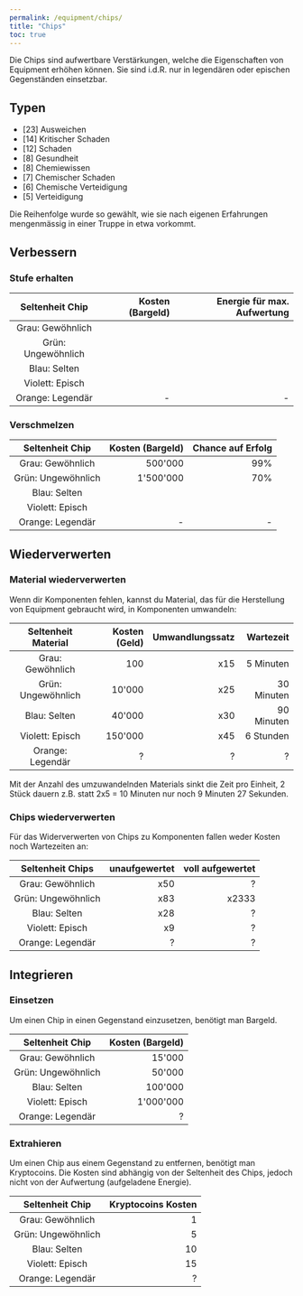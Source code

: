 ```yaml
---
permalink: /equipment/chips/
title: "Chips"
toc: true
---
```


Die Chips sind aufwertbare Verstärkungen, welche die Eigenschaften von Equipment erhöhen können. Sie sind i.d.R. nur in legendären oder epischen Gegenständen einsetzbar.


## Typen

- [23] Ausweichen
- [14] Kritischer Schaden
- [12] Schaden
-  [8] Gesundheit
-  [8] Chemiewissen
-  [7] Chemischer Schaden
-  [6] Chemische Verteidigung
-  [5] Verteidigung 

Die Reihenfolge wurde so gewählt, wie sie nach eigenen Erfahrungen mengenmässig in einer Truppe in etwa vorkommt.

## Verbessern

### Stufe erhalten

| Seltenheit Chip    	| Kosten (Bargeld) |  Energie für max. Aufwertung |
|:---------------------:| ------------------------:|  ---------------------------:|
| Grau: Gewöhnlich      |                          |                              |
| Grün: Ungewöhnlich    |                          |                              |
| Blau: Selten          |                          |                              |
| Violett: Episch      	|                   	   |                              |
| Orange: Legendär     	|                   	-  |                           -  |


### Verschmelzen

| Seltenheit Chip    	| Kosten (Bargeld)|  Chance auf Erfolg |
|:---------------------:| ---------------------:|  -----------------:|
| Grau: Gewöhnlich      |             500'000   |                99% |
| Grün: Ungewöhnlich    |           1'500'000   |                70% |
| Blau: Selten          |                       |                    |
| Violett: Episch      	|                       |                    |
| Orange: Legendär     	|                   -   |                  - |


## Wiederverwerten

### Material wiederverwerten

Wenn dir Komponenten fehlen, kannst du Material, das für die Herstellung von Equipment gebraucht wird, in Komponenten umwandeln:

| Seltenheit Material   | Kosten (Geld) |  Umwandlungssatz   | Wartezeit|
|:---------------------:| ------------------------:|  -----------------:| --------------------:|
| Grau: Gewöhnlich      |                 100      |                x15 |            5 Minuten |
| Grün: Ungewöhnlich    |              10'000      |                x25 |           30 Minuten |
| Blau: Selten          |              40'000      |                x30 |           90 Minuten |
| Violett: Episch      	|             150'000      |                x45 |            6 Stunden |
| Orange: Legendär     	|                   ?      |                  ? |                    ? |

Mit der Anzahl des umzuwandelnden Materials sinkt die Zeit pro Einheit, 2 Stück dauern z.B. statt 2x5 = 10 Minuten nur noch 9 Minuten 27 Sekunden.

### Chips wiederverwerten

Für das Widerverwerten von Chips zu Komponenten fallen weder Kosten noch Wartezeiten an:

| Seltenheit Chips      | unaufgewertet    | voll aufgewertet |
|:---------------------:|-----------------:|-----------------:|
| Grau: Gewöhnlich      |              x50 |                ? |
| Grün: Ungewöhnlich    |              x83 |            x2333 |
| Blau: Selten          |              x28 |                ? |
| Violett: Episch      	|               x9 |                ? |
| Orange: Legendär     	|                ? |                ? |



## Integrieren

### Einsetzen

Um einen Chip in einen Gegenstand einzusetzen, benötigt man Bargeld.

| Seltenheit Chip    	| Kosten (Bargeld)   	|
|:---------------------:| ---------------------:|
| Grau: Gewöhnlich      |                15'000 |
| Grün: Ungewöhnlich    |                50'000 |
| Blau: Selten          |               100'000 |
| Violett: Episch      	|             1'000'000	|
| Orange: Legendär     	|                     ? |

### Extrahieren

Um einen Chip aus einem Gegenstand zu entfernen, benötigt man Kryptocoins. Die Kosten sind abhängig von der Seltenheit des Chips, jedoch nicht von der Aufwertung (aufgeladene Energie).

| Seltenheit Chip    	| Kryptocoins Kosten	|
|:---------------------:| ---------------------:|
| Grau: Gewöhnlich      |                     1 |
| Grün: Ungewöhnlich    |                     5 |
| Blau: Selten          |                    10 |
| Violett: Episch      	|                    15 |
| Orange: Legendär     	|                     ? |
